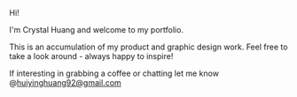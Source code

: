 Hi!

I'm Crystal Huang and welcome to my portfolio.

This is an accumulation of my product and graphic design work. Feel free to take a look around - always happy to inspire!

If interesting in grabbing a coffee or chatting let me know @huiyinghuang92@gmail.com

